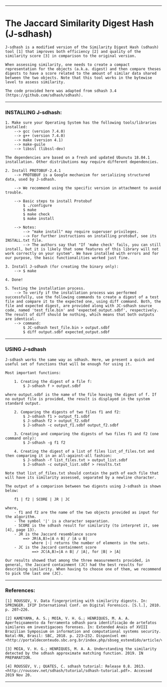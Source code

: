 ------




# The Jaccard Similarity Digest Hash (J-sdhash)

	J-sdhash is a modified version of the Similarity Digest Hash (sdhash) tool [1] that improves both efficiency [2] and quality of the similarity score [3] in comparison to the original version.
	
	When assessing similarity, one needs to create a compact representation for the objects (a.k.a. digest) and then compare theses digests to have a score related to the amount of similar data shared between the two objects. Note that this tool works in the bytewise level to assess similarity.
	
	The code provided here was adapted from sdhash 3.4 (https://github.com/sdhash/sdhash).

------

### INSTALLING J-sdhash:

	1. Make sure your Operating System has the following tools/libraries installed:
		--> gcc (version 7.4.0)
		--> g++ (version 7.4.0)
		--> make (version 4.1)
		--> make-guile
		--> libssl (libssl-dev)
	
	The dependencies are based on a fresh and updated Ubunutu 18.04.1 installation. Other distributions may require different dependencies.
	
	2. Install PROTOBUF-2.4.1
		--> PROTOBUF is a Google mechanism for serializing structured data, used by J-sdhash.
		
		--> We recommend using the specific version in attachment to avoid trouble.
		
		--> Basic steps to install Protobuf
			$ ./configure
			$ make
			$ make check
			$ make install
		
		--> Notes:
			--> "make install" may require superuser privileges.
			--> For further instructions on installing protobuf, see its INSTALL.txt file.
			--> The authors say that "If 'make check' fails, you can still install, but it is likely that some features of this library will not work correctly on your system". We have installed with errors and for our purpose, the basic functionalities worked just fine.
	
	3. Install J-sdhash (for creating the binary only):
		--> $ make
	
	4. Done!
	
	5. Testing the installation process.
		--> To verify if the installation process was performed successfully, use the following commands to create a digest of a test file and compare it to the expected one, using diff command. Both, the file and expected digest, are provided along with JC-sdhash source code, named 'test_file.bin' and 'expected_output.sdbf', respectively. The result of diff should be nothing, which means that both outputs are identical.
		--> command:
			$ JC-sdhash test_file.bin > output.sdbf
			$ diff output.sdbf expected_output.sdbf

------

### USING J-sdhash

	J-sdhash works the same way as sdhash. Here, we present a quick and useful set of functions that will be enough for using it.
	
	Most important functions:
		
		1. Creating the digest of a file f:
			$ J-sdhash f > output.sdbf
	
	where output.sdbf is the name of the file having the digest of f. If no output file is provided, the result is displayed in the system standard output.
		
		2. Comparing the digests of two files f1 and f2:
			$ J-sdhash f1 > output_f1.sdbf
			$ J-sdhash f2 > output_f2.sdbf
			$ J-sdhash -c output_f1.sdbf output_f2.sdbf
		
		3. Creating and comparing the digests of two files f1 and f2 (one command only):
			$ J-sdhash -g f1 f2
		
		4. Creating the digest of a list of files list_of_files.txt and then comparing it in an all-against-all fashion:
			$ J-sdhash -f list_files.txt > output_list.sdbf
			$ J-sdhash -c output_list.sdbf > results.txt
			
	Note that list_of_files.txt should contain the path of each file that will have its similarity assessed, separated by a newline character.
	
	The output of a comparison between two digests using J-sdhash is shown below:
	
		f1 | f2 | SCORE | JR | JC
		
	where,
		- f1 and f2 are the name of the two objects provided as input for the algorithm.
		- The symbol '|' is a character separation.
		- SCORE is the sdhash result for similarity (to interpret it, see [4], page 13).
		- JR is the Jaccard resemblance score 
			==> JR(A,B)=|A ∩ B| / |A ∪ B|
				where |·| returns the number of elements in the sets. 
		- JC is the Jaccard containment score 
				==> JC(A,B)=|A ∩ B| / |A|, for |B| > |A|
	
	Our results showed that among the three measurements provided, in general, the Jaccard containment (JC) had the best results for describing similarity. When having to choose one of them, we recommend to pick the last one (JC). 

------




### References:

	[1] ROUSSEV, V. Data fingerprinting with similarity digests. In: SPRINGER. IFIP International Conf. on Digital Forensics. [S.l.], 2010. p. 207–226.
	
	[2] KAMEYAMA, A. S.; MOIA, V. H. G.; HENRIQUES, M. A. A. Aperfeiçoamento da ferramenta sdhash para identificação de artefatos similares em investigacoes forenses. In: Extended Anais of XVIII Brazilian Symposium on information and computational systems security. Natal-RN, Brasil: SBC, 2018. p. 223–232. Disponível em: <http://portaldeconteudo.sbc.org.br/index.php/sbseg_estendido/article/view/4161>.
	
	[3] MOIA, V. H. G.; HENRIQUES, M. A. A. Understanding the similarity detected by the sdhash approximate matching function. 2019. IN PREPARATION.
	
	[4] ROUSSEV, V.; QUATES, C. sdhash tutorial: Release 0.8. 2013. <http://roussev.net/sdhash/tutorial/sdhash-tutorial.pdf>. Accessed 2019 Nov 20.

------



